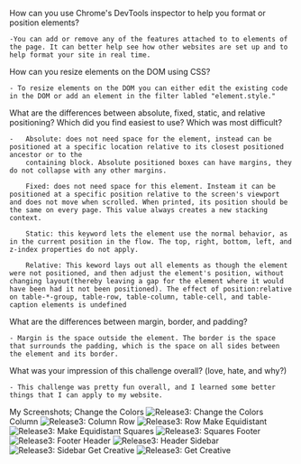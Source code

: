 How can you use Chrome's DevTools inspector to help you format or position elements?

	-You can add or remove any of the features attached to to elements of the page. It can better help see how other websites are set up and to help format your site in real time.

How can you resize elements on the DOM using CSS?
	
	- To resize elements on the DOM you can either edit the existing code in the DOM or add an element in the filter labled "element.style."

What are the differences between absolute, fixed, static, and relative positioning? Which did you find easiest to use? Which was most difficult?

	-	Absolute: does not need space for the element, instead can be positioned at a specific location relative to its closest positioned ancestor or to the
		containing block. Absolute positioned boxes can have margins, they do not collapse with any other margins.

		Fixed: does not need space for this element. Insteam it can be positioned at a specific position relative to the screen's viewport and does not move when scrolled. When printed, its position should be the same on every page. This value always creates a new stacking context.

		Static: this keyword lets the element use the normal behavior, as in the current position in the flow. The top, right, bottom, left, and z-index properties do not apply.

		Relative: This keword lays out all elements as though the element were not positioned, and then adjust the element's position, without changing layout(thereby leaving a gap for the element where it would have been had it not been positioned). The effect of position:relative on table-*-group, table-row, table-column, table-cell, and table-caption elements is undefined



What are the differences between margin, border, and padding?
	
	- Margin is the space outside the element. The border is the space that surrounds the padding, which is the space on all sides between the element and its border.

What was your impression of this challenge overall? (love, hate, and why?)
	
	- This challenge was pretty fun overall, and I learned some better things that I can apply to my website.

My Screenshots;
Change the Colors
![Release3: Change the Colors](../../week-2/imgs/Realease-3.1)
Column
![Release3: Column](../../week-2/imgs/Realease-3.2)
Row
![Release3: Row](../../week-2/imgs/Realease-3.3)
Make Equidistant
![Release3: Make Equidistant](../../week-2/imgs/Realease-3.4)
Squares
![Release3: Squares](../../week-2/imgs/Realease-3.5)
Footer
![Release3: Footer](../../week-2/imgs/Realease-3.6)
Header
![Release3: Header](../../week-2/imgs/Realease-3.7)
Sidebar
![Release3: Sidebar](../../week-2/imgs/Realease-3.8)
Get Creative
![Release3: Get Creative](../../week-2/imgs/Realease-3.9)


